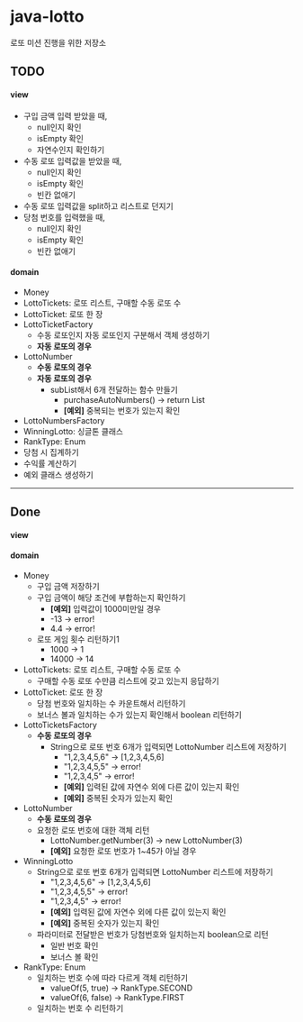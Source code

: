 # java-lotto
로또 미션 진행을 위한 저장소


## TODO
#### view
* 구입 금액 입력 받았을 때,
    * null인지 확인
    * isEmpty 확인
    * 자연수인지 확인하기
* 수동 로또 입력값을 받았을 때,
    * null인지 확인
    * isEmpty 확인
    * 빈칸 없애기
* 수동 로또 입력값을 split하고 리스트로 던지기
* 당첨 번호를 입력했을 때,
    * null인지 확인
    * isEmpty 확인
    * 빈칸 없애기
#### domain
* Money
* LottoTickets: 로또 리스트, 구매할 수동 로또 수
* LottoTicket: 로또 한 장
* LottoTicketFactory
    * 수동 로또인지 자동 로또인지 구분해서 객체 생성하기
    * **자동 로또의 경우**
* LottoNumber
    * **수동 로또의 경우**
    * **자동 로또의 경우**
        * subList해서 6개 전달하는 함수 만들기
            * purchaseAutoNumbers() -> return List<LottoNumber>
            * **[예외]** 중복되는 번호가 있는지 확인
* LottoNumbersFactory
* WinningLotto: 싱글톤 클래스
* RankType: Enum
* 당첨 시 집계하기
* 수익률 계산하기
* 예외 클래스 생성하기

---
## Done
#### view
#### domain
* Money
    * 구입 금액 저장하기
    * 구입 금액이 해당 조건에 부합하는지 확인하기
        * **[예외]** 입력값이 1000미만일 경우
        * -13 -> error!
        * 4.4 -> error!
    * 로또 게임 횟수 리턴하기1
        * 1000 -> 1
        * 14000 -> 14
* LottoTickets: 로또 리스트, 구매할 수동 로또 수
    * 구매할 수동 로또 수만큼 리스트에 갖고 있는지 응답하기
* LottoTicket: 로또 한 장
    * 당첨 번호와 일치하는 수 카운트해서 리턴하기
    * 보너스 볼과 일치하는 수가 있는지 확인해서 boolean 리턴하기
* LottoTicketsFactory
    * **수동 로또의 경우**
        * String으로 로또 번호 6개가 입력되면 LottoNumber 리스트에 저장하기
            * "1,2,3,4,5,6" -> [1,2,3,4,5,6]
            * "1,2,3,4,5,5" -> error!
            * "1,2,3,4,5" -> error!
            * **[예외]** 입력된 값에 자연수 외에 다른 값이 있는지 확인
            * **[예외]** 중복된 숫자가 있는지 확인
* LottoNumber
    * **수동 로또의 경우**
    * 요청한 로또 번호에 대한 객체 리턴
        * LottoNumber.getNumber(3) -> new LottoNumber(3)
        * **[예외]** 요청한 로또 번호가 1~45가 아닐 경우
* WinningLotto
    * String으로 로또 번호 6개가 입력되면 LottoNumber 리스트에 저장하기
        * "1,2,3,4,5,6" -> [1,2,3,4,5,6]
        * "1,2,3,4,5,5" -> error!
        * "1,2,3,4,5" -> error!
        * **[예외]** 입력된 값에 자연수 외에 다른 값이 있는지 확인
        * **[예외]** 중복된 숫자가 있는지 확인
    * 파라미터로 전달받은 번호가 당첨번호와 일치하는지 boolean으로 리턴
        * 일반 번호 확인
        * 보너스 볼 확인
* RankType: Enum
    * 일치하는 번호 수에 따라 다르게 객체 리턴하기
        * valueOf(5, true) -> RankType.SECOND
        * valueOf(6, false) -> RankType.FIRST
    * 일치하는 번호 수 리턴하기 